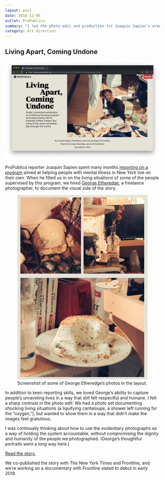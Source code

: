 ```yaml
---
layout: post
date: 2018-12-06
outlet: ProPublica
summary: "I led the photo edit and production for Joaquin Sapien’s wrenching reporting on an ambitious housing program for mentally ill New Yorkers and how some of the most vulnerable slipped through the cracks."
category: Art direction
---
```


## Living Apart, Coming Undone

<img src="/assets/img/20181206-supported-housing-lead.png" alt="A screenshot of the opening art of a story, showing a man sitting surrounded by his belongings in his apartment in Flatbush, Brooklyn"/>

ProPublica reporter Joaquin Sapien spent many months [reporting on a program](https://features.propublica.org/supported-housing/new-york-mentally-ill-housing-group-homes/) aimed at helping people with mental illness in New York live on their own. When he filled us in on the living situations of some of the people supervised by this program, we hired [George Etheredge](https://www.instagram.com/george_etheredge/?hl=en), a freelance photographer, to document the visual side of the story.

<figure class="inset">
  <img src="/assets/img/20181206-supported-housing-3-up.png"/>
  <figcaption>Screenshot of some of George Etheredge’s photos in the layout.</figcaption>
</figure>

In addition to keen reporting skills, we loved George’s ability to capture people’s unraveling lives in a way that still felt respectful and humane. I felt a sharp contrast in the photo edit: We had a photo set documenting shocking living situations (a liquifying cantaloupe, a shower left running for the “oxygen,”), but wanted to show them in a way that didn’t make the images feel gratuitous.

I was continually thinking about how to use the evidentiary photographs as a way of holding the system accountable, without compromising the dignity and humanity of the people we photographed. (George’s thoughtful portraits went a long way here.)

[Read the story.](https://features.propublica.org/supported-housing/new-york-mentally-ill-housing-group-homes/)

We co-published the story with The New York Times and Frontline, and we’re working on a documentary with Frontline slated to debut in early 2019.
